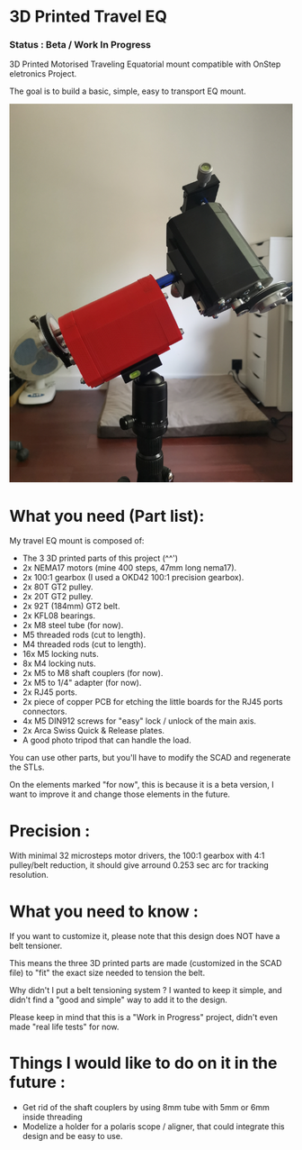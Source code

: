 # 3D Printed Travel EQ

### Status : Beta / Work In Progress

3D Printed Motorised Traveling Equatorial mount compatible with OnStep eletronics Project.

The goal is to build a basic, simple, easy to transport EQ mount.

![Travel EQ Image](https://github.com/ulysse31/OnStep_Travel_EQ/raw/master/gallery/main.jpg)


# What you need (Part list):
My travel EQ mount is composed of:
- The 3 3D printed parts of this project (^^')
- 2x NEMA17 motors (mine 400 steps, 47mm long nema17).
- 2x 100:1 gearbox (I used a OKD42 100:1 precision gearbox).
- 2x 80T GT2 pulley.
- 2x 20T GT2 pulley.
- 2x 92T (184mm) GT2 belt.
- 2x KFL08 bearings.
- 2x M8 steel tube (for now).
- M5 threaded rods (cut to length).
- M4 threaded rods (cut to length).
- 16x M5 locking nuts.
- 8x M4 locking nuts.
- 2x M5 to M8 shaft couplers (for now).
- 2x M5 to 1/4" adapter (for now).
- 2x RJ45 ports.
- 2x piece of copper PCB for etching the little boards for the RJ45 ports connectors.
- 4x M5 DIN912 screws for "easy" lock / unlock of the main axis.
- 2x Arca Swiss Quick & Release plates.
- A good photo tripod that can handle the load.

You can use other parts, but you'll have to modify the SCAD and regenerate the STLs.

On the elements marked "for now", this is because it is a beta version, I want to improve it and change those elements in the future.

# Precision :
With minimal 32 microsteps motor drivers, the 100:1 gearbox with 4:1 pulley/belt reduction, it should give arround 0.253 sec arc for tracking resolution.

# What you need to know :
If you want to customize it, please note that this design does NOT have a belt tensioner.

This means the three 3D printed parts are made (customized in the SCAD file) to "fit" the exact size needed to tension the belt.

Why didn't I put a belt tensioning system ? I wanted to keep it simple, and didn't find a "good and simple" way to add it to the design.

Please keep in mind that this is a "Work in Progress" project, didn't even made "real life tests" for now.

# Things I would like to do on it in the future :
- Get rid of the shaft couplers by using 8mm tube with 5mm or 6mm inside threading
- Modelize a holder for a polaris scope / aligner, that could integrate this design and be easy to use.
